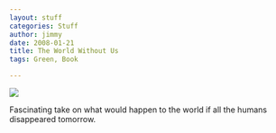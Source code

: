 ```yaml
--- 
layout: stuff
categories: Stuff
author: jimmy
date: 2008-01-21
title: The World Without Us
tags: Green, Book

--- 
```


<div class="iframe-left">
<a href="http://www.amazon.com/World-Without-Us-Alan-Weisman-ebook/dp/B000U20486/ref=as_li_ss_il?_encoding=UTF8&qid=1458850016&sr=8-1&linkCode=li3&tag=jimmlitt-20&linkId=9345a01fbaa510ce5297b0e1193e5406" target="_blank"><img border="0" src="//ws-na.amazon-adsystem.com/widgets/q?_encoding=UTF8&ASIN=B000U20486&Format=_SL250_&ID=AsinImage&MarketPlace=US&ServiceVersion=20070822&WS=1&tag=jimmlitt-20" ></a><img src="//ir-na.amazon-adsystem.com/e/ir?t=jimmlitt-20&l=li3&o=1&a=B000U20486" width="1" height="1" border="0" alt="" style="border:none !important; margin:0px !important;" />
</div>


  Fascinating  take on what would happen to the world if all the humans disappeared tomorrow.
